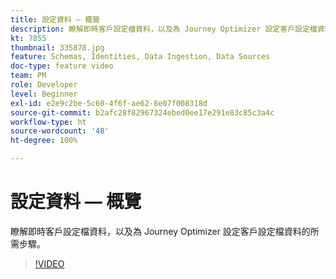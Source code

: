 ```yaml
---
title: 設定資料 — 概覽
description: 瞭解即時客戶設定檔資料，以及為 Journey Optimizer 設定客戶設定檔資料的所需步驟。
kt: 7855
thumbnail: 335878.jpg
feature: Schemas, Identities, Data Ingestion, Data Sources
doc-type: feature video
team: PM
role: Developer
level: Beginner
exl-id: e2e9c2be-5c60-4f6f-ae62-8e07f008318d
source-git-commit: b2afc28f82967324ebed0ee17e291e83c85c3a4c
workflow-type: ht
source-wordcount: '48'
ht-degree: 100%

---
```


# 設定資料 — 概覽

瞭解即時客戶設定檔資料，以及為 Journey Optimizer 設定客戶設定檔資料的所需步驟。

>[!VIDEO](https://video.tv.adobe.com/v/335878?quality=12&learn=on)
